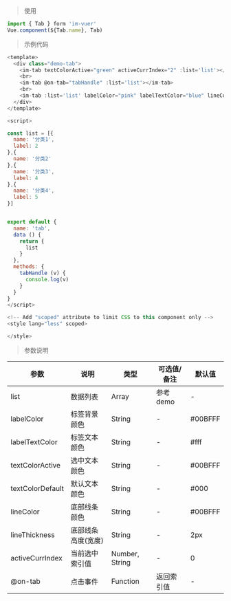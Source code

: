 
> 使用
```js
import { Tab } form 'im-vuer'
Vue.component(${Tab.name}, Tab)
```

> 示例代码
```js
<template>
  <div class="demo-tab">
    <im-tab textColorActive="green" activeCurrIndex="2" :list='list'></im-tab>
    <br>
    <im-tab @on-tab="tabHandle" :list='list'></im-tab>
    <br>
    <im-tab :list='list' labelColor="pink" labelTextColor="blue" lineColor="#f00" lineThickness="6px"></im-tab>
  </div>
</template>

<script>

const list = [{
  name: '分类1',
  label: 2
},{
  name: '分类2'
},{
  name: '分类3',
  label: 4
},{
  name: '分类4',
  label: 5
}]


export default {
  name: 'tab',
  data () {
    return {
      list
    }
  },
  methods: {
    tabHandle (v) {
      console.log(v)
    }
  }
}
</script>

<!-- Add "scoped" attribute to limit CSS to this component only -->
<style lang="less" scoped>

</style>

```
> 参数说明

  <div>
   <table>
    <thead>
     <tr>
      <th>参数</th> 
      <th>说明</th> 
      <th>类型</th> 
      <th>可选值/备注</th> 
      <th>默认值</th>
     </tr>
    </thead> 
    <tbody>
    <tr>
      <td>list</td> 
      <td>数据列表</td> 
      <td>Array</td> 
      <td>参考demo</td> 
      <td>-</td>
    </tr>
    <tr>
      <td>labelColor</td> 
      <td>标签背景颜色</td> 
      <td>String</td> 
      <td>-</td> 
      <td>#00BFFF</td>
    </tr>
    <tr>
      <td>labelTextColor</td> 
      <td>标签文本颜色</td> 
      <td>String</td> 
      <td>-</td> 
      <td>#fff</td>
    </tr>
    <tr>
      <td>textColorActive</td> 
      <td>选中文本颜色</td> 
      <td>String</td> 
      <td>-</td> 
      <td>#00BFFF</td>
    </tr>
    <tr>
      <td>textColorDefault</td> 
      <td>默认文本颜色</td> 
      <td>String</td> 
      <td>-</td> 
      <td>#000</td>
    </tr>
    <tr>
      <td>lineColor</td> 
      <td>底部线条颜色</td> 
      <td>String</td> 
      <td>-</td> 
      <td>#00BFFF</td>
    </tr>
    <tr>
      <td>lineThickness</td> 
      <td>底部线条高度(宽度)</td> 
      <td>String</td> 
      <td>-</td> 
      <td>2px</td>
    </tr>
    <tr>
      <td>activeCurrIndex</td> 
      <td>当前选中索引值</td> 
      <td>Number, String</td> 
      <td>-</td> 
      <td>0</td>
    </tr>
    <tr>
      <td>@on-tab</td> 
      <td>点击事件</td> 
      <td>Function</td> 
      <td>返回索引值</td> 
      <td>-</td>
    </tr>
    </tbody>
   </table>
  </div>
  